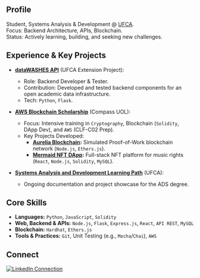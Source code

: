 ## Profile

Student, Systems Analysis & Development @ [UFCA](https://ufca.edu.br/).
<br>
Focus: Backend Architecture, APIs, Blockchain.
<br>
Status: Actively learning, building, and seeking new challenges.

## Experience & Key Projects

*   **[dataWASHES API](https://github.com/gesid/dataWASHES)** (UFCA Extension Project):
    *   Role: Backend Developer & Tester.
    *   Contribution: Developed and tested backend components for an open academic data infrastructure.
    *   Tech: `Python`, `Flask`.

*   **[AWS Blockchain Scholarship](https://github.com/vasconcel/crypto-submersion)** (Compass UOL):
    *   Focus: Intensive training in `Cryptography`, Blockchain (`Solidity`, DApp Dev), and `AWS` (CLF-C02 Prep).
    *   Key Projects Developed:
        *   **[Aurelia Blockchain](https://github.com/vasconcel/aurelia-blockchain):** Simulated Proof-of-Work blockchain network (`Node.js`, `Ethers.js`).
        *   **[Mermaid NFT DApp](https://github.com/vasconcel/mermaid-NFT):** Full-stack NFT platform for music rights (`React`, `Node.js`, `Solidity`, `MySQL`).

*   **[Systems Analysis and Development Learning Path](https://github.com/vasconcel/systems-analysis-development)** (UFCA):
    *   Ongoing documentation and project showcase for the ADS degree.

## Core Skills

*   **Languages:** `Python`, `JavaScript`, `Solidity`
*   **Web, Backend & APIs:** `Node.js`, `Flask`, `Express.js`, `React`, `API REST`, `MySQL`
*   **Blockchain:** `Hardhat`, `Ethers.js`
*   **Tools & Practices:** `Git`, Unit Testing (e.g., `Mocha`/`Chai`), `AWS`

## Connect

<div>
  <a target="_blank" href="https://www.linkedin.com/in/vasconcel"><img src="https://img.shields.io/badge/LinkedIn-Connect-000000?style=for-the-badge&logo=linkedin&logoColor=FFFFFF" target="_blank" alt="LinkedIn Connection"></a>
  <!-- Adicione outros links se desejar, ex: seu GitHub Profile link -->
  <!-- <a target="_blank" href="https://github.com/vasconcel"><img src="https://img.shields.io/badge/GitHub-Profile-000000?style=for-the-badge&logo=github&logoColor=FFFFFF" target="_blank" alt="GitHub Profile"></a> -->
</div>

